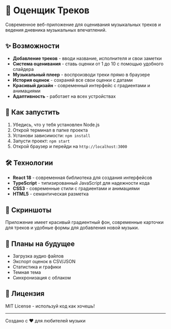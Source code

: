 # 🎵 Оценщик Треков

Современное веб-приложение для оценивания музыкальных треков и ведения дневника музыкальных впечатлений.

## ✨ Возможности

- **Добавление треков** - вводи название, исполнителя и свои заметки
- **Система оценивания** - ставь оценки от 1 до 10 с помощью удобного слайдера
- **Музыкальный плеер** - воспроизводи треки прямо в браузере
- **История оценок** - сохраняй все свои оценки с датами
- **Красивый дизайн** - современный интерфейс с градиентами и анимациями
- **Адаптивность** - работает на всех устройствах

## 🚀 Как запустить

1. Убедись, что у тебя установлен Node.js
2. Открой терминал в папке проекта
3. Установи зависимости: `npm install`
4. Запусти проект: `npm start`
5. Открой браузер и перейди на `http://localhost:3000`

## 🛠️ Технологии

- **React 18** - современная библиотека для создания интерфейсов
- **TypeScript** - типизированный JavaScript для надежности кода
- **CSS3** - современные стили с градиентами и анимациями
- **HTML5** - семантическая разметка

## 📱 Скриншоты

Приложение имеет красивый градиентный фон, современные карточки для треков и удобные формы для добавления новой музыки.

## 🔮 Планы на будущее

- Загрузка аудио файлов
- Экспорт оценок в CSV/JSON
- Статистика и графики
- Темная тема
- Синхронизация с облаком

## 📄 Лицензия

MIT License - используй код как хочешь!

---

Создано с ❤️ для любителей музыки
